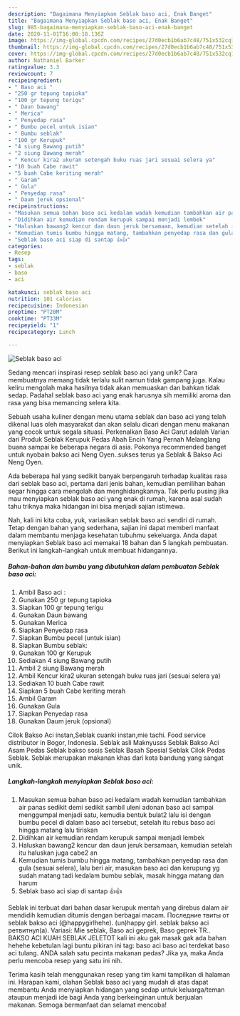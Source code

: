 ```yaml
---
description: "Bagaimana Menyiapkan Seblak baso aci, Enak Banget"
title: "Bagaimana Menyiapkan Seblak baso aci, Enak Banget"
slug: 985-bagaimana-menyiapkan-seblak-baso-aci-enak-banget
date: 2020-11-01T16:00:18.136Z
image: https://img-global.cpcdn.com/recipes/27d0ecb1b6ab7c48/751x532cq70/seblak-baso-aci-foto-resep-utama.jpg
thumbnail: https://img-global.cpcdn.com/recipes/27d0ecb1b6ab7c48/751x532cq70/seblak-baso-aci-foto-resep-utama.jpg
cover: https://img-global.cpcdn.com/recipes/27d0ecb1b6ab7c48/751x532cq70/seblak-baso-aci-foto-resep-utama.jpg
author: Nathaniel Barker
ratingvalue: 3.3
reviewcount: 7
recipeingredient:
- " Baso aci "
- "250 gr tepung tapioka"
- "100 gr tepung terigu"
- " Daun bawang"
- " Merica"
- " Penyedap rasa"
- " Bumbu pecel untuk isian"
- " Bumbu seblak"
- "100 gr Kerupuk"
- "4 siung Bawang putih"
- "2 siung Bawang merah"
- " Kencur kira2 ukuran setengah buku ruas jari sesuai selera ya"
- "10 buah Cabe rawit"
- "5 buah Cabe keriting merah"
- " Garam"
- " Gula"
- " Penyedap rasa"
- " Daum jeruk opsional"
recipeinstructions:
- "Masukan semua bahan baso aci kedalam wadah kemudian tambahkan air panas sedikit demi sedikit sambil uleni adonan baso aci sampai menggumpal menjadi satu, kemudia bentuk bulat2 lalu isi dengan bumbu pecel di dalam baso aci tersebut, setelah itu rebus baso aci hingga matang lalu tiriskan"
- "Didihkan air kemudian rendam kerupuk sampai menjadi lembek"
- "Haluskan bawang2 kencur dan daun jeruk bersamaan, kemudian setelah itu haluskan juga cabe2 an"
- "Kemudian tumis bumbu hingga matang, tambahkan penyedap rasa dan gula (sesuai selera), lalu beri air, masukan baso aci dan kerupung yg sudah matang tadi kedalam bumbu seblak, masak hingga matang dan harum"
- "Seblak baso aci siap di santap 👍👍"
categories:
- Resep
tags:
- seblak
- baso
- aci

katakunci: seblak baso aci 
nutrition: 101 calories
recipecuisine: Indonesian
preptime: "PT20M"
cooktime: "PT33M"
recipeyield: "1"
recipecategory: Lunch

---
```



![Seblak baso aci](https://img-global.cpcdn.com/recipes/27d0ecb1b6ab7c48/751x532cq70/seblak-baso-aci-foto-resep-utama.jpg)

Sedang mencari inspirasi resep seblak baso aci yang unik? Cara membuatnya memang tidak terlalu sulit namun tidak gampang juga. Kalau keliru mengolah maka hasilnya tidak akan memuaskan dan bahkan tidak sedap. Padahal seblak baso aci yang enak harusnya sih memiliki aroma dan rasa yang bisa memancing selera kita.

Sebuah usaha kuliner dengan menu utama seblak dan baso aci yang telah dikenal luas oleh masyarakat dan akan selalu dicari dengan menu makanan yang cocok untuk segala situasi. Perkenalkan Baso Aci Garut adalah Varian dari Produk Seblak Kerupuk Pedas Abah Encin Yang Pernah Melanglang buana sampai ke beberapa negara di asia. Pokonya recommended banget untuk nyobain bakso aci Neng Oyen..sukses terus ya Seblak &amp; Bakso Aci Neng Oyen.

Ada beberapa hal yang sedikit banyak berpengaruh terhadap kualitas rasa dari seblak baso aci, pertama dari jenis bahan, kemudian pemilihan bahan segar hingga cara mengolah dan menghidangkannya. Tak perlu pusing jika mau menyiapkan seblak baso aci yang enak di rumah, karena asal sudah tahu triknya maka hidangan ini bisa menjadi sajian istimewa.


Nah, kali ini kita coba, yuk, variasikan seblak baso aci sendiri di rumah. Tetap dengan bahan yang sederhana, sajian ini dapat memberi manfaat dalam membantu menjaga kesehatan tubuhmu sekeluarga. Anda dapat menyiapkan Seblak baso aci memakai 18 bahan dan 5 langkah pembuatan. Berikut ini langkah-langkah untuk membuat hidangannya.

<!--inarticleads1-->

##### Bahan-bahan dan bumbu yang dibutuhkan dalam pembuatan Seblak baso aci:

1. Ambil  Baso aci :
1. Gunakan 250 gr tepung tapioka
1. Siapkan 100 gr tepung terigu
1. Gunakan  Daun bawang
1. Gunakan  Merica
1. Siapkan  Penyedap rasa
1. Siapkan  Bumbu pecel (untuk isian)
1. Siapkan  Bumbu seblak:
1. Gunakan 100 gr Kerupuk
1. Sediakan 4 siung Bawang putih
1. Ambil 2 siung Bawang merah
1. Ambil  Kencur kira2 ukuran setengah buku ruas jari (sesuai selera ya)
1. Sediakan 10 buah Cabe rawit
1. Siapkan 5 buah Cabe keriting merah
1. Ambil  Garam
1. Gunakan  Gula
1. Siapkan  Penyedap rasa
1. Gunakan  Daum jeruk (opsional)


Cilok Bakso Aci instan,Seblak cuanki instan,mie tachi. Food service distributor in Bogor, Indonesia. Seblak asli Maknyusss Seblak Bakso Aci Asam Pedas Seblak bakso sosis Seblak Basah Spesial Seblak Cilok Pedas Seblak. Seblak merupakan makanan khas dari kota bandung yang sangat unik. 

<!--inarticleads2-->

##### Langkah-langkah menyiapkan Seblak baso aci:

1. Masukan semua bahan baso aci kedalam wadah kemudian tambahkan air panas sedikit demi sedikit sambil uleni adonan baso aci sampai menggumpal menjadi satu, kemudia bentuk bulat2 lalu isi dengan bumbu pecel di dalam baso aci tersebut, setelah itu rebus baso aci hingga matang lalu tiriskan
1. Didihkan air kemudian rendam kerupuk sampai menjadi lembek
1. Haluskan bawang2 kencur dan daun jeruk bersamaan, kemudian setelah itu haluskan juga cabe2 an
1. Kemudian tumis bumbu hingga matang, tambahkan penyedap rasa dan gula (sesuai selera), lalu beri air, masukan baso aci dan kerupung yg sudah matang tadi kedalam bumbu seblak, masak hingga matang dan harum
1. Seblak baso aci siap di santap 👍👍


Seblak ini terbuat dari bahan dasar kerupuk mentah yang direbus dalam air mendidih kemudian ditumis dengan berbagai macam. Последние твиты от seblak bakso aci (@happygirlhehe). (un)happy girl. seblak bakso aci ретвитнул(а). Variasi: Mie seblak, Baso aci geprek, Baso geprek TR.. BAKSO ACI KUAH SEBLAK JELETOT kali ini aku gak masak gak ada bahan hehehe kebetulan lagi buntu pikiran ini tag: baso aci baso aci terdekat baso aci tulang. ANDA salah satu pecinta makanan pedas? Jika ya, maka Anda perlu mencoba resep yang satu ini nih. 

Terima kasih telah menggunakan resep yang tim kami tampilkan di halaman ini. Harapan kami, olahan Seblak baso aci yang mudah di atas dapat membantu Anda menyiapkan hidangan yang sedap untuk keluarga/teman ataupun menjadi ide bagi Anda yang berkeinginan untuk berjualan makanan. Semoga bermanfaat dan selamat mencoba!
